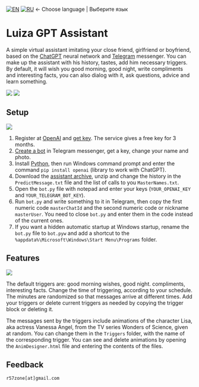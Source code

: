 [![EN](https://user-images.githubusercontent.com/9499881/33184537-7be87e86-d096-11e7-89bb-f3286f752bc6.png)](https://github.com/r57zone/LuizaGPTAssistant/) 
[![RU](https://user-images.githubusercontent.com/9499881/27683795-5b0fbac6-5cd8-11e7-929c-057833e01fb1.png)](https://github.com/r57zone/LuizaGPTAssistant/blob/master/README.RU.md)
← Choose language | Выберите язык

# Luiza GPT Assistant
A simple virtual assistant imitating your close friend, girlfriend or boyfriend, based on the [ChatGPT](https://openai.com/chatgpt) neural network and [Telegram](https://telegram.org/) messenger. You can make up the assistant with his history, tastes, add him necessary triggers. By default, it will wish you good morning, good night, write compliments and interesting facts, you can also dialog with it, ask questions, advice and learn something.

![](https://github.com/r57zone/LuizaGPTAssistant/assets/9499881/7389f66e-1ae5-4d61-8552-fdb3ebfbf998)
![](https://github.com/r57zone/LuizaGPTAssistant/assets/9499881/5b54fc41-b902-4324-8aa5-2f3c97527177)

## Setup
![](https://github.com/r57zone/LuizaGPTAssistant/assets/9499881/483720af-4493-4d09-9e78-137bab2230a1)


1. Register at [OpenAI](https://chat.openai.com/chat) and [get key](https://platform.openai.com/account/api-keys). The service gives a free key for 3 months. 
2. [Create a bot](https://t.me/BotFather) in Telegram messenger, get a key, change your name and photo.
3. Install [Python](https://www.python.org/downloads/), then run Windows command prompt and enter the command `pip install openai` (library to work with ChatGPT).
4. Download the [assistant archive](https://github.com/r57zone/LuizaGPTAssistant/archive/refs/heads/master.zip), unzip and change the history in the `PredictMessage.txt` file and the list of calls to you `MasterNames.txt`.
5. Open the `bot.py` file with notepad and enter your keys (`YOUR_OPENAI_KEY` and `YOUR_TELEGRAM_BOT_KEY`).
6. Run `bot.py` and write something to it in Telegram, then copy the first numeric code `masterChatId` and the second numeric code or nickname `masterUser`. You need to close `bot.py` and enter them in the code instead of the current ones.
7. If you want a hidden automatic startup at Windows startup, rename the `bot.py` file to `bot.pyw` and add a shortcut to the `%appdata%\Microsoft\Windows\Start Menu\Programs` folder.


## Features
![](https://github.com/r57zone/LuizaGPTAssistant/assets/9499881/044cc5fa-6dd5-464e-8f07-a13c52db2304)


The default triggers are: good morning wishes, good night. compliments, interesting facts. Change the time of triggering, according to your schedule. The minutes are randomized so that messages arrive at different times. Add your triggers or delete current triggers as needed by copying the trigger block or deleting it.


The messages sent by the triggers include animations of the character Lisa, aka actress Vanessa Angel, from the TV series Wonders of Science, given at random. You can change them in the `Triggers` folder, with the name of the corresponding trigger. You can see and delete animations by opening the `AnimDesigner.html` file and entering the contents of the files.


## Feedback
`r57zone[at]gmail.com`